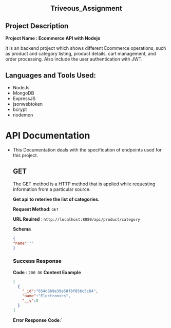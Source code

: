 <div id="headers" align="center">
<h2> Triveous_Assignment</h2>
</div>


## Project Description
<b> Project Name : Ecommerce API with Nodejs </b>
<p>It is an backend project which shows different Ecommerce operations, such as product and category listing, product details, cart management, and order processing. Also include the user authentication with JWT.</p>

## Languages and Tools Used:
  - NodeJs
  - MongoDB
  - ExpressJS
  - jsonwebtoken
  - bcrypt
  - nodemon

# API Documentation

- This Documentation deals with the specification of endpoints used for this project.
  
  ## GET
  The GET method is a HTTP method that is applied while requesting information from a particular source.

  **Get api to reterive the list of categories.**
  
  **Request Method**: `GET`

  **URL Reuired** : `http://localhost:8080/api/product/category`

  **Schema**
  ````json
  {
  "name":""
  }
  ````

  ### Success Response

  **Code** : `200 OK`
  **Content Example**
  ````json
  [
    {
      "_id":"654d8b9e39e58f8f856c5c84",
      "name":"Electronics",
      "__v":0
    }
  ]
  ````
  **Error Response**
  **Code**:`
  
  


















